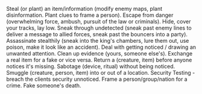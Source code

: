 Steal (or plant) an item/information (modify enemy maps, plant disinformation. Plant clues to frame a person).
Escape from danger (overwhelming force, ambush, pursuit of the law or criminals).
Hide, cover your tracks, lay low.
Sneak through undetected (sneak past enemy lines to deliver a message to allied forces, sneak past the bouncers into a party).
Assassinate stealthily (sneak into the king's chambers, lure them out, use poison, make it look like an accident).
Deal with getting noticed / drawing an unwanted attention.
Clean up evidence (yours, someone else's).
Exchange a real item for a fake or vice versa.
Return a (creature, item) before anyone notices it's missing.
Sabotage (device, ritual) without being noticed.
Smuggle (creature, person, item) into or out of a location.
Security Testing - breach the clients security unnoticed.
Frame a person/group/nation for a crime.
Fake someone's death.
